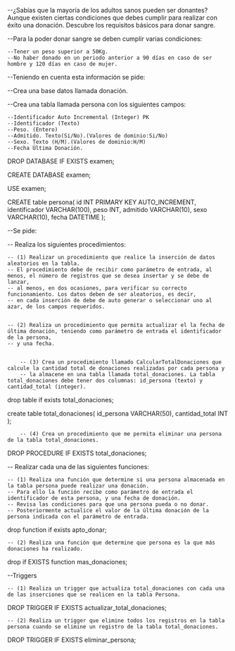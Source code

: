 --¿Sabías que la mayoría de los adultos sanos pueden ser donantes? Aunque existen ciertas condiciones que debes cumplir para realizar con éxito una donación. Descubre los requisitos básicos para donar sangre.

--Para la poder donar sangre se deben cumplir varias condiciones:

	--Tener un peso superior a 50Kg.
	--No haber donado en un periodo anterior a 90 días en caso de ser hombre y 120 días en caso de mujer.

--Teniendo en cuenta esta información se pide:

--Crea una base datos llamada donación.

--Crea una tabla llamada persona con los siguientes campos:

	--Identificador Auto Incremental (Integer) PK
	--Identificador (Texto)
	--Peso. (Entero)
	--Admitido. Texto(Si/No).(Valores de dominio:Si/No)
	--Sexo. Texto (H/M).(Valores de dominio:H/M)
	--Fecha Última Donación.

DROP DATABASE IF EXISTS examen;

CREATE DATABASE examen;

USE examen;

CREATE table persona(
	id INT PRIMARY KEY AUTO_INCREMENT,
	identificador VARCHAR(100),
	peso INT,
	admitido VARCHAR(10),
	sexo VARCHAR(10),
	fecha DATETIME
);

--Se pide:

-- Realiza los siguientes procedimientos:

    -- (1) Realizar un procedimiento que realice la inserción de datos aleatorios en la tabla.
	-- El procedimiento debe de recibir como parámetro de entrada, al menos, el número de registros que se desea insertar y se debe de lanzar,
	-- al menos, en dos ocasiones, para verificar su correcto funcionamiento. Los datos deben de ser aleatorios, es decir,
	-- en cada inserción de debe de auto generar o seleccionar uno al azar, de los campos requeridos.


    -- (2) Realiza un procedimiento que permita actualizar el la fecha de última donación, teniendo como parámetro de entrada el identificador de la persona,
	-- y una fecha.


    	-- (3) Crea un procedimiento llamado CalcularTotalDonaciones que calcule la cantidad total de donaciones realizadas por cada persona y
    	-- la almacene en una tabla llamada total_donaciones. La tabla total_donaciones debe tener dos columnas: id_persona (texto) y cantidad_total (integer).

drop table if exists total_donaciones;

create table total_donaciones(
	id_persona VARCHAR(50),
	cantidad_total INT
);


    	-- (4) Crea un procedimiento que me permita eliminar una persona de la tabla total_donaciones.

DROP PROCEDURE IF EXISTS total_donaciones;

-- Realizar cada una de las siguientes funciones:

    -- (1) Realiza una función que determine si una persona almacenada en la tabla persona puede realizar una donación.
	-- Para ello la función recibe como parámetro de entrada el identificador de esta persona, y una fecha de donación.
	-- Revisa las condiciones para que una persona pueda o no donar.
	-- Posteriormente actualice el valor de la última donación de la persona indicada con el parámetro de entrada.

drop function if exists apto_donar;

   	 
    -- (2) Realiza una función que determine que persona es la que más donaciones ha realizado.

drop if EXISTS function mas_donaciones;


--Triggers

  	-- (1) Realiza un trigger que actualiza total_donaciones con cada una de las inserciones que se realicen en la tabla Persona.

DROP TRIGGER IF EXISTS actualizar_total_donaciones;

  	-- (2) Realiza un trigger que elimine todos los registros en la tabla persona cuando se elimine un registro de la tabla total_donaciones.

DROP TRIGGER IF EXISTS eliminar_persona;

